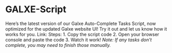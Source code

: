 # GALXE-Script
Here’s the latest version of our Galxe Auto-Complete Tasks Script, now optimized for the updated Galxe website UI! Try it out and let us know how it works for you.  Link:  Steps: 1. Copy the script code 2. Open your browser console and paste the code 3. Watch it work!  *Note: If any tasks don’t complete, you may need to finish those manually.*
